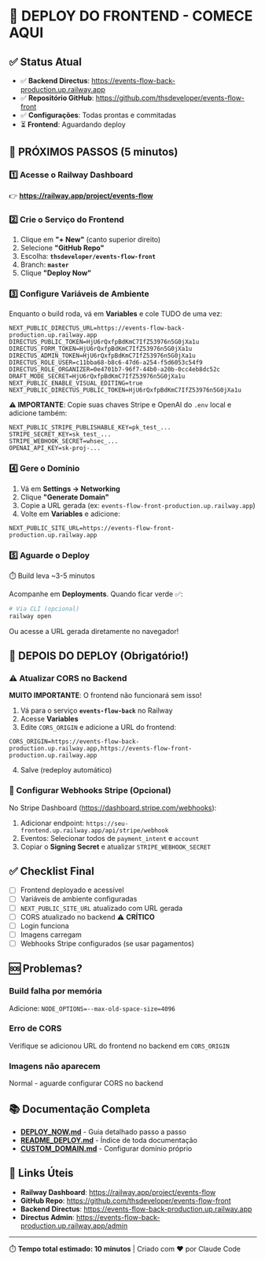 # 🚀 DEPLOY DO FRONTEND - COMECE AQUI

## ✅ Status Atual

- ✅ **Backend Directus**: https://events-flow-back-production.up.railway.app
- ✅ **Repositório GitHub**: https://github.com/thsdeveloper/events-flow-front
- ✅ **Configurações**: Todas prontas e commitadas
- ⏳ **Frontend**: Aguardando deploy

## 🎯 PRÓXIMOS PASSOS (5 minutos)

### 1️⃣ Acesse o Railway Dashboard

👉 **https://railway.app/project/events-flow**

### 2️⃣ Crie o Serviço do Frontend

1. Clique em **"+ New"** (canto superior direito)
2. Selecione **"GitHub Repo"**
3. Escolha: **`thsdeveloper/events-flow-front`**
4. Branch: **`master`**
5. Clique **"Deploy Now"**

### 3️⃣ Configure Variáveis de Ambiente

Enquanto o build roda, vá em **Variables** e cole TUDO de uma vez:

```env
NEXT_PUBLIC_DIRECTUS_URL=https://events-flow-back-production.up.railway.app
DIRECTUS_PUBLIC_TOKEN=HjU6rQxfpBdKmC7IfZ53976n5G0jXa1u
DIRECTUS_FORM_TOKEN=HjU6rQxfpBdKmC7IfZ53976n5G0jXa1u
DIRECTUS_ADMIN_TOKEN=HjU6rQxfpBdKmC7IfZ53976n5G0jXa1u
DIRECTUS_ROLE_USER=c11bba68-b8c6-47d6-a254-f5d6053c54f9
DIRECTUS_ROLE_ORGANIZER=0e4701b7-96f7-44b0-a20b-0cc4eb8dc52c
DRAFT_MODE_SECRET=HjU6rQxfpBdKmC7IfZ53976n5G0jXa1u
NEXT_PUBLIC_ENABLE_VISUAL_EDITING=true
NEXT_PUBLIC_DIRECTUS_PUBLIC_TOKEN=HjU6rQxfpBdKmC7IfZ53976n5G0jXa1u
```

**⚠️ IMPORTANTE**: Copie suas chaves Stripe e OpenAI do `.env` local e adicione também:

```env
NEXT_PUBLIC_STRIPE_PUBLISHABLE_KEY=pk_test_...
STRIPE_SECRET_KEY=sk_test_...
STRIPE_WEBHOOK_SECRET=whsec_...
OPENAI_API_KEY=sk-proj-...
```

### 4️⃣ Gere o Domínio

1. Vá em **Settings → Networking**
2. Clique **"Generate Domain"**
3. Copie a URL gerada (ex: `events-flow-front-production.up.railway.app`)
4. Volte em **Variables** e adicione:

```env
NEXT_PUBLIC_SITE_URL=https://events-flow-front-production.up.railway.app
```

### 5️⃣ Aguarde o Deploy

⏱️ Build leva ~3-5 minutos

Acompanhe em **Deployments**. Quando ficar verde ✅:

```bash
# Via CLI (opcional)
railway open
```

Ou acesse a URL gerada diretamente no navegador!

## 📝 DEPOIS DO DEPLOY (Obrigatório!)

### ⚠️ Atualizar CORS no Backend

**MUITO IMPORTANTE**: O frontend não funcionará sem isso!

1. Vá para o serviço **`events-flow-back`** no Railway
2. Acesse **Variables**
3. Edite `CORS_ORIGIN` e adicione a URL do frontend:

```
CORS_ORIGIN=https://events-flow-back-production.up.railway.app,https://events-flow-front-production.up.railway.app
```

4. Salve (redeploy automático)

### 🔔 Configurar Webhooks Stripe (Opcional)

No Stripe Dashboard (https://dashboard.stripe.com/webhooks):

1. Adicionar endpoint: `https://seu-frontend.up.railway.app/api/stripe/webhook`
2. Eventos: Selecionar todos de `payment_intent` e `account`
3. Copiar o **Signing Secret** e atualizar `STRIPE_WEBHOOK_SECRET`

## ✅ Checklist Final

- [ ] Frontend deployado e acessível
- [ ] Variáveis de ambiente configuradas
- [ ] `NEXT_PUBLIC_SITE_URL` atualizado com URL gerada
- [ ] CORS atualizado no backend ⚠️ **CRÍTICO**
- [ ] Login funciona
- [ ] Imagens carregam
- [ ] Webhooks Stripe configurados (se usar pagamentos)

## 🆘 Problemas?

### Build falha por memória
Adicione: `NODE_OPTIONS=--max-old-space-size=4096`

### Erro de CORS
Verifique se adicionou URL do frontend no backend em `CORS_ORIGIN`

### Imagens não aparecem
Normal - aguarde configurar CORS no backend

## 📚 Documentação Completa

- **[DEPLOY_NOW.md](./DEPLOY_NOW.md)** - Guia detalhado passo a passo
- **[README_DEPLOY.md](./README_DEPLOY.md)** - Índice de toda documentação
- **[CUSTOM_DOMAIN.md](./CUSTOM_DOMAIN.md)** - Configurar domínio próprio

## 🔗 Links Úteis

- **Railway Dashboard**: https://railway.app/project/events-flow
- **GitHub Repo**: https://github.com/thsdeveloper/events-flow-front
- **Backend Directus**: https://events-flow-back-production.up.railway.app
- **Directus Admin**: https://events-flow-back-production.up.railway.app/admin

---

⏱️ **Tempo total estimado: 10 minutos** | Criado com ❤️ por Claude Code
